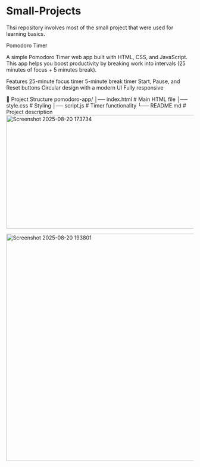 # Small-Projects
Thsi repository involves most of the small project that were used for learning basics.

Pomodoro Timer 

A simple Pomodoro Timer web app built with HTML, CSS, and JavaScript.
This app helps you boost productivity by breaking work into intervals (25 minutes of focus + 5 minutes break).

Features
25-minute focus timer
5-minute break timer
Start, Pause, and Reset buttons
Circular design with a modern UI
Fully responsive

📂 Project Structure
pomodoro-app/
│── index.html   # Main HTML file
│── style.css    # Styling
│── script.js    # Timer functionality
└── README.md    # Project description
<img width="577" height="304" alt="Screenshot 2025-08-20 173734" src="https://github.com/user-attachments/assets/d611f6b3-f82a-4621-b137-f61c6b00f0d3" />

<img width="670" height="608" alt="Screenshot 2025-08-20 193801" src="https://github.com/user-attachments/assets/e309880d-dca0-4256-9616-8879de14d523" />

